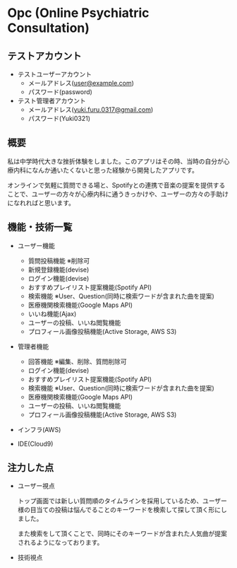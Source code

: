 # Opc (Online Psychiatric Consultation)

## テストアカウント

- テストユーザーアカウント
  - メールアドレス(user@example.com)
  - パスワード(password)
- テスト管理者アカウント
  - メールアドレス(yuki.furu.0317@gmail.com)
  - パスワード(Yuki0321)
  
## 概要

私は中学時代大きな挫折体験をしました。このアプリはその時、当時の自分が心療内科になんか通いたくないと思った経験から開発したアプリです。  
  
オンラインで気軽に質問できる場と、Spotifyとの連携で音楽の提案を提供することで、ユーザーの方々が心療内科に通うきっかけや、ユーザーの方々の手助けになれればと思います。

## 機能・技術一覧

- ユーザー機能
  - 質問投稿機能 ※削除可
  - 新規登録機能(devise)
  - ログイン機能(devise)
  - おすすめプレイリスト提案機能(Spotify API)
  - 検索機能 ※User、Question(同時に検索ワードが含まれた曲を提案)
  - 医療機関検索機能(Google Maps API)
  - いいね機能(Ajax)
  - ユーザーの投稿、いいね閲覧機能
  - プロフィール画像投稿機能(Active Storage, AWS S3) 

- 管理者機能
  - 回答機能 ※編集、削除、質問削除可
  - ログイン機能(devise) 
  - おすすめプレイリスト提案機能(Spotify API)
  - 検索機能 ※User、Question(同時に検索ワードが含まれた曲を提案)
  - 医療機関検索機能(Google Maps API)
  - ユーザーの投稿、いいね閲覧機能
  - プロフィール画像投稿機能(Active Storage, AWS S3) 

- インフラ(AWS)

- IDE(Cloud9)

## 注力した点

- ユーザー視点

  トップ画面では新しい質問順のタイムラインを採用しているため、ユーザー様の目当ての投稿は悩んでることのキーワードを検索して探して頂く形にしました。

  また検索をして頂くことで、同時にそのキーワードが含まれた人気曲が提案されるようになっております。

- 技術視点  

